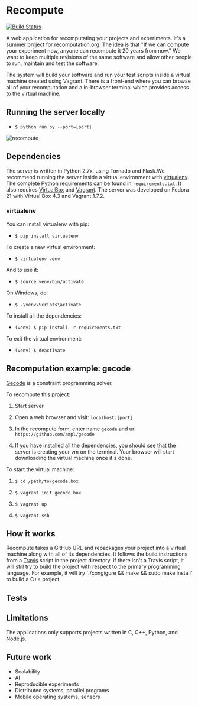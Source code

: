 # Recompute

[![Build Status](https://travis-ci.org/cjw-charleswu/Recompute.svg?branch=master)](https://travis-ci.org/cjw-charleswu/Recompute)

A web application for recomputating your projects and experiments. It's a summer project for [recomputation.org](http://www.recomputation.org/).
The idea is that "If we can compute your experiment now, anyone can recompute it 20 years from now." We want to keep
multiple revisions of the same software and allow other people to run, maintain and test the software.

The system will build your software and run your test scripts inside a virtual machine created using Vagrant. There is
a front-end where you can browse all of your recomputation and a in-browser terminal which provides access to the virtual machine.


## Running the server locally

- `$ python run.py --port=[port]`

![recompute](https://raw.github.com/cjw-charleswu/Recompute/master/screenshots/recompute.png)


## Dependencies

The server is written in Python 2.7x, using Tornado and Flask.We recommend running the server inside a virtual environment
with [virtualenv](http://docs.python-guide.org/en/latest/dev/virtualenvs/). The complete Python requirements can be found in `requirements.txt`.
It also requires [VirtualBox](https://www.virtualbox.org/) and [Vagrant](https://www.vagrantup.com/). The server was developed
on Fedora 21 with Virtual Box 4.3 and Vagrant 1.7.2. 

### virtualenv

You can install virtualenv with pip:

- `$ pip install virtualenv`

To create a new virtual environment:

- `$ virtualenv venv`

And to use it:

- `$ source venv/bin/activate`

On Windows, do:

- `$ .\venv\Scripts\activate`

To install all the dependencies:

- `(venv) $ pip install -r requirements.txt`

To exit the virtual environment:

- `(venv) $ deactivate`


## Recomputation example: gecode

[Gecode](https://github.com/ampl/gecode) is a constraint programming solver. 

To recompute this project:

1. Start server

2. Open a web browser and visit: `localhost:[port]`

3. In the recompute form, enter name `gecode` and url `https://github.com/ampl/gecode`

4. If you have installed all the dependencies, you should see that the server is creating your vm on the terminal. Your
browser will start downloading the virtual machine once it's done.

To start the virtual machine:

1. `$ cd /path/to/gecode.box`
 
2. `$ vagrant init gecode.box`

3. `$ vagrant up`

4. `$ vagrant ssh`


## How it works

Recompute takes a GitHub URL and repackages your project into a virtual machine along with all of its dependencies.
It follows the build instructions from a [Travis](https://travis-ci.org/) script in the project directory. If there isn't a Travis script,
it will still try to build the project with respect to the primary programming language. For example, it will try
`./congigure && make && sudo make install' to build a C++ project.


## Tests


## Limitations

The applications only supports projects written in C, C++, Python, and Node.js.

## Future work

- Scalability
- AI
- Reproducible experiments
- Distributed systems, parallel programs
- Mobile operating systems, sensors

